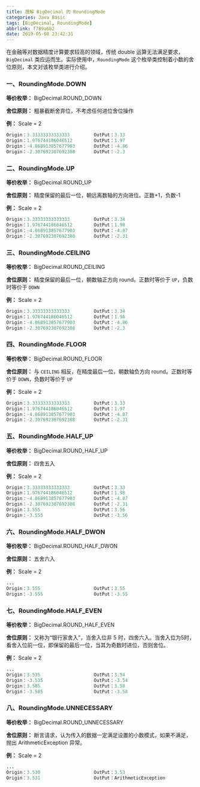 ```yaml
---
title: 理解 BigDecimal 的 RoundingMode
categories: Java Basic
tags: [BigDecimal, RoundingMode]
abbrlink: f789a6b2
date: 2019-05-08 23:42:31
---
```


在金融等对数据精度计算要求较高的领域，传统 double 运算无法满足要求， `BigDecimal` 类应运而生。实际使用中，`RoundingMode` 这个枚举类控制着小数的舍位原则，本文对该枚举类进行介绍。

### 一、RoundingMode.DOWN

**等价枚举：** BigDecimal.ROUND_DOWN

**舍位原则：** 粗暴截断舍弃位，不考虑任何进位舍位操作

**例：** Scale = 2

```java
Origin：3.33333333333333         OutPut：3.33
Origin：1.976744186046512        OutPut：1.97
Origin：-4.868913857677903       OutPut：-4.86
Origin：-2.307692307692308       OutPut：-2.3
```

### 二、RoundingMode.UP

**等价枚举：** BigDecimal.ROUND_UP

**舍位原则：** 精度保留的最后一位，朝远离数轴的方向进位。正数+1，负数-1

**例：** Scale = 2

```java
Origin：3.33333333333333         OutPut：3.34
Origin：1.976744186046512        OutPut：1.98
Origin：-4.868913857677903       OutPut：-4.87
Origin：-2.307692307692308       OutPut：-2.31
```

### 三、RoundingMode.CEILING

**等价枚举：** BigDecimal.ROUND_CEILING

**舍位原则：** 精度保留的最后一位，朝数轴正方向 round。正数时等价于 `UP`，负数时等价于 `DOWN`

**例：** Scale = 2

```java
Origin：3.33333333333333         OutPut：3.34
Origin：1.976744186046512        OutPut：1.98
Origin：-4.868913857677903       OutPut：-4.86
Origin：-2.307692307692308       OutPut：-2.3
```

### 四、RoundingMode.FLOOR

**等价枚举：** BigDecimal.ROUND_FLOOR

**舍位原则：** 与 `CEILING` 相反，在精度最后一位，朝数轴负方向 round。正数时等价于 `DOWN`，负数时等价于 `UP`

**例：** Scale = 2

```java
Origin：3.33333333333333         OutPut：3.33
Origin：1.976744186046512        OutPut：1.97
Origin：-4.868913857677903       OutPut：-4.87
Origin：-2.307692307692308       OutPut：-2.31
```

### 五、RoundingMode.HALF_UP

**等价枚举：** BigDecimal.ROUND_HALF_UP

**舍位原则：** 四舍五入

**例：** Scale = 2

```java
Origin：3.33333333333333         OutPut：3.33
Origin：1.976744186046512        OutPut：1.98
Origin：-4.868913857677903       OutPut：-4.87
Origin：-2.307692307692308       OutPut：-2.31
Origin：3.555                    OutPut：3.56
Origin：-3.555                   OutPut：-3.56
```

### 六、RoundingMode.HALF_DWON

**等价枚举：** BigDecimal.ROUND_HALF_DWON

**舍位原则：** 五舍六入

**例：** Scale = 2

```java
...
Origin：3.555                    OutPut：3.55
Origin：-3.555                   OutPut：-3.55
```

### 七、RoundingMode.HALF_EVEN

**等价枚举：** BigDecimal.ROUND_HALF_EVEN

**舍位原则：** 又称为“银行家舍入”，当舍入位非 5 时，四舍六入。当舍入位为5时，看舍入位前一位，即保留的最后一位，当其为奇数时进位，否则舍位。

**例：** Scale = 2

```java
...
Origin：3.535                    OutPut：3.54
Origin：-3.535                   OutPut：-3.54
Origin：3.585                    OutPut：3.58
Origin：-3.585                   OutPut：-3.58
```

###  八、RoundingMode.UNNECESSARY

**等价枚举：** BigDecimal.ROUND_UNNECESSARY

**舍位原则：** 断言请求，认为传入的数据一定满足设置的小数模式，如果不满足，抛出 ArithmeticException 异常。

**例：** Scale = 2

```java
...
Origin：3.530                    OutPut：3.53
Origin：3.531                    OutPut：ArithmeticException
```

